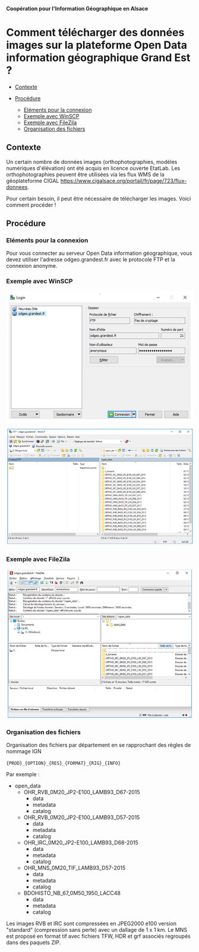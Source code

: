 **Coopération pour l'Information Géographique en Alsace**

# Comment télécharger des données images sur la plateforme Open Data information géographique Grand Est ?

<!-- TOC depthFrom:2 depthTo:3 withLinks:1 updateOnSave:0 orderedList:0 -->

- [Contexte](#contexte-)

- [Procédure](#procédure-)
	- [Eléments pour la connexion](#elements_pour_la_connexion-)
	- [Exemple avec WinSCP](#exemple_winscp-)
	- [Exemple avec FileZila](#exemple_filezila-)
	- [Organisation des fichiers](#orga_fichiers-)

<!-- /TOC -->


## Contexte <a id="contexte-"></a>

Un certain nombre de données images (orthophotographies, modèles numériques d'élévation) ont été acquis en licence ouverte EtatLab.
Les orthophotographies peuvent être utilisées via les flux WMS de la géoplateforme CIGAL <https://www.cigalsace.org/portail/fr/page/723/flux-donnees>.

Pour certain besoin, il peut être nécessaire de télécharger les images. Voici comment procéder !


## Procédure <a id="procédure-"></a>

### Eléments pour la connexion  <a id="elements_pour_la_connexion-"></a>

Pour vous connecter au serveur Open Data information géographique, vous devez utiliser l'adresse odgeo.grandest.fr avec le protocole FTP et la connexion anonyme.




### Exemple avec WinSCP  <a id="exemple_winscp-"></a>

![winscp_login](img/winscp_login.jpg)

![winscp](img/winscp.jpg)


### Exemple avec FileZila  <a id="exemple_filezila-"></a>

![filezila](img/filezila.jpg)


### Organisation des fichiers  <a id="orga_fichiers-"></a>

Organisation des fichiers par département en se rapprochant des règles de nommage IGN

```{PROD}_{OPTION}_{RES}_{FORMAT}_{RIG}_{INFO}```

Par exemple :

* open_data
  * OHR_RVB_0M20_JP2-E100_LAMB93_D67-2015
    * data
    * metadata
    * catalog
  * OHR_RVB_0M20_JP2-E100_LAMB93_D57-2015
    * data
    * metadata
    * catalog
  * OHR_IRC_0M20_JP2-E100_LAMB93_D68-2015
    * data
    * metadata
    * catalog
  * OHR_MNS_0M20_TIF_LAMB93_D57-2015 
    * data
    * metadata
    * catalog
  * BDOHISTO_NB_67_0M50_1950_LACC48
    * data
    * metadata
    * catalog

Les images RVB et IRC sont compressées en JPEG2000 e100 version "standard" (compression sans perte) avec un dallage de 1 x 1 km.
Le MNS est proposé en format tif avec fichiers TFW, HDR et grf associés regroupés dans des paquets ZIP.


